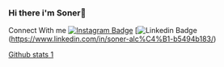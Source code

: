 ### Hi there i'm Soner👋

<!--
**SonerA1/SonerA1** is a ✨ _special_ ✨ repository because its `README.md` (this file) appears on your GitHub profile.

Here are some ideas to get you started:

- 🔭 I’m currently working on Java, Spring
- 🌱 I’m currently learning C#, Java, JavaSpring, Python


- 💬 Ask me about ... Java Spring
- 📫 How to reach me: soneralcc@gmail.com
- 😄 Pronouns: ...
- ⚡ Fun fact: ... Music and code
-->
 
 Connect With me
[![Instagram Badge](https://img.shields.io/badge/-Instagram-C13584?style=flat-quare&labelColor=C13584&logo=instagram&logoColor=white&link=link)](https://www.instagram.com/soneralcii/) 
[![Linkedin Badge](https://img.shields.io/badge/LinkedIn-0077B5?style=for-the-badge&logo=linkedin&logoColor=white&link=link)(https://www.linkedin.com/in/soner-alc%C4%B1-b5494b183/)

[Github stats 1](https://github-readme-stats.vercel.app/api?username=kullanıcıadınız&show_icons=true&theme=gradient) 




